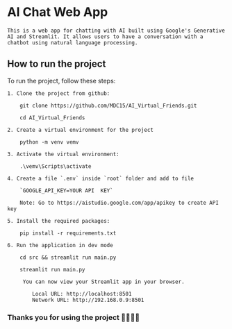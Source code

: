 # AI Chat Web App

    This is a web app for chatting with AI built using Google's Generative AI and Streamlit. It allows users to have a conversation with a chatbot using natural language processing.

## How to run the project

To run the project, follow these steps:

    1. Clone the project from github:

        git clone https://github.com/MDC15/AI_Virtual_Friends.git

        cd AI_Virtual_Friends

    2. Create a virtual environment for the project

        python -m venv vemv

    3. Activate the virtual environment:

        .\vemv\Scripts\activate

    4. Create a file `.env` inside `root` folder and add to file

        `GOOGLE_API_KEY=YOUR API  KEY`

        Note: Go to https://aistudio.google.com/app/apikey to create API key

    5. Install the required packages:

        pip install -r requirements.txt

    6. Run the application in dev mode

        cd src && streamlit run main.py

        streamlit run main.py

         You can now view your Streamlit app in your browser.

            Local URL: http://localhost:8501
            Network URL: http://192.168.0.9:8501

### Thanks you for using the project 💚🧑‍💻😊
